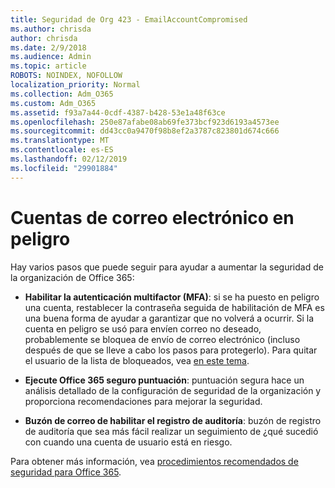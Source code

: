 ```yaml
---
title: Seguridad de Org 423 - EmailAccountCompromised
ms.author: chrisda
author: chrisda
ms.date: 2/9/2018
ms.audience: Admin
ms.topic: article
ROBOTS: NOINDEX, NOFOLLOW
localization_priority: Normal
ms.collection: Adm_O365
ms.custom: Adm_O365
ms.assetid: f93a7a44-0cdf-4387-b428-53e1a48f63ce
ms.openlocfilehash: 250e87afabe08ab69fe373bcf923d6193a4573ee
ms.sourcegitcommit: dd43cc0a9470f98b8ef2a3787c823801d674c666
ms.translationtype: MT
ms.contentlocale: es-ES
ms.lasthandoff: 02/12/2019
ms.locfileid: "29901884"
---
```

# <a name="compromised-email-accounts"></a>Cuentas de correo electrónico en peligro

Hay varios pasos que puede seguir para ayudar a aumentar la seguridad de la organización de Office 365:
  
- **Habilitar la autenticación multifactor (MFA)**: si se ha puesto en peligro una cuenta, restablecer la contraseña seguida de habilitación de MFA es una buena forma de ayudar a garantizar que no volverá a ocurrir. Si la cuenta en peligro se usó para envíen correo no deseado, probablemente se bloquea de envío de correo electrónico (incluso después de que se lleve a cabo los pasos para protegerlo). Para quitar el usuario de la lista de bloqueados, vea [en este tema](https://technet.microsoft.com/library/ms.exch.eac.actioncenter.aspx).
    
- **Ejecute Office 365 seguro puntuación**: puntuación segura hace un análisis detallado de la configuración de seguridad de la organización y proporciona recomendaciones para mejorar la seguridad.
    
- **Buzón de correo de habilitar el registro de auditoría**: buzón de registro de auditoría que sea más fácil realizar un seguimiento de ¿qué sucedió con cuando una cuenta de usuario está en riesgo.
    
Para obtener más información, vea [procedimientos recomendados de seguridad para Office 365](https://support.office.com/article/9295e396-e53d-49b9-ae9b-0b5828cdedc3.aspx).
  

